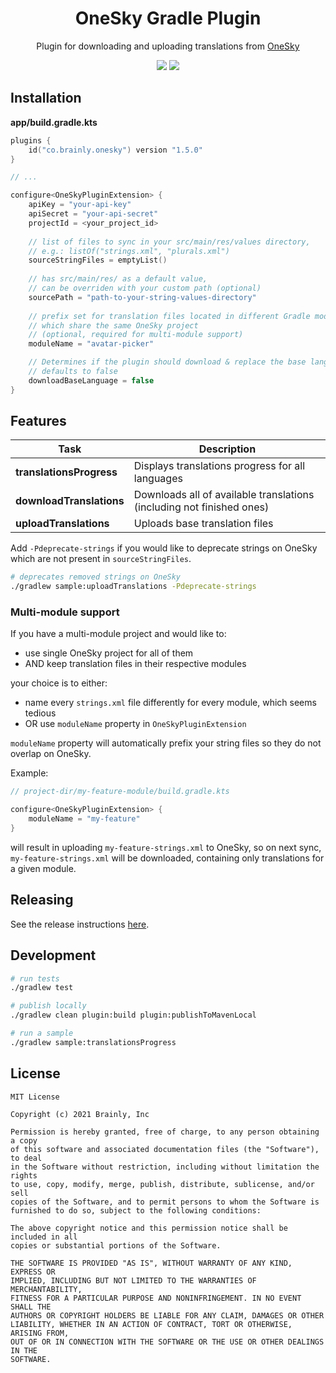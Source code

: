 <h1 align="center">OneSky Gradle Plugin</h1>
<p align="center">
Plugin for downloading and uploading translations from <a href="https://www.oneskyapp.com/">OneSky</a>
</p>

<p align="center">
    <img src="https://img.shields.io/badge/version-1.5.0-blue.svg"> <img src="https://github.com/brainly/onesky-gradle-plugin/actions/workflows/build.yml/badge.svg">
</p>



## Installation

**app/build.gradle.kts**
```kotlin
plugins {
    id("co.brainly.onesky") version "1.5.0"
}

// ...

configure<OneSkyPluginExtension> {
    apiKey = "your-api-key"
    apiSecret = "your-api-secret"
    projectId = <your_project_id>
    
    // list of files to sync in your src/main/res/values directory, 
    // e.g.: listOf("strings.xml", "plurals.xml")
    sourceStringFiles = emptyList()
    
    // has src/main/res/ as a default value,    
    // can be overriden with your custom path (optional)
    sourcePath = "path-to-your-string-values-directory"
    
    // prefix set for translation files located in different Gradle modules
    // which share the same OneSky project
    // (optional, required for multi-module support)
    moduleName = "avatar-picker"

    // Determines if the plugin should download & replace the base language or not.
    // defaults to false
    downloadBaseLanguage = false
}
```

## Features

| Task                     | Description                                                           |
|--------------------------|-----------------------------------------------------------------------|
| **translationsProgress** | Displays translations progress for all languages                      |
| **downloadTranslations** | Downloads all of available translations (including not finished ones) |
| **uploadTranslations**   | Uploads base translation files                                        |

Add `-Pdeprecate-strings` if you would like to deprecate strings on OneSky which are not present in `sourceStringFiles`.

```bash
# deprecates removed strings on OneSky
./gradlew sample:uploadTranslations -Pdeprecate-strings
```

### Multi-module support

If you have a multi-module project and would like to:
- use single OneSky project for all of them
- AND keep translation files in their respective modules

your choice is to either:
- name every `strings.xml` file differently for every module, which seems tedious
- OR use `moduleName` property in `OneSkyPluginExtension`

`moduleName` property will automatically prefix your string files so they do not overlap on OneSky.

Example:
```kotlin
// project-dir/my-feature-module/build.gradle.kts

configure<OneSkyPluginExtension> {
    moduleName = "my-feature"
}
```
will result in uploading `my-feature-strings.xml` to OneSky, so on next sync, `my-feature-strings.xml` will be downloaded, containing only translations for a given module.

## Releasing

See the release instructions [here](HOW_TO_RELEASE.md).

## Development

```bash
# run tests
./gradlew test

# publish locally
./gradlew clean plugin:build plugin:publishToMavenLocal

# run a sample
./gradlew sample:translationsProgress
```

## License

```
MIT License

Copyright (c) 2021 Brainly, Inc

Permission is hereby granted, free of charge, to any person obtaining a copy
of this software and associated documentation files (the "Software"), to deal
in the Software without restriction, including without limitation the rights
to use, copy, modify, merge, publish, distribute, sublicense, and/or sell
copies of the Software, and to permit persons to whom the Software is
furnished to do so, subject to the following conditions:

The above copyright notice and this permission notice shall be included in all
copies or substantial portions of the Software.

THE SOFTWARE IS PROVIDED "AS IS", WITHOUT WARRANTY OF ANY KIND, EXPRESS OR
IMPLIED, INCLUDING BUT NOT LIMITED TO THE WARRANTIES OF MERCHANTABILITY,
FITNESS FOR A PARTICULAR PURPOSE AND NONINFRINGEMENT. IN NO EVENT SHALL THE
AUTHORS OR COPYRIGHT HOLDERS BE LIABLE FOR ANY CLAIM, DAMAGES OR OTHER
LIABILITY, WHETHER IN AN ACTION OF CONTRACT, TORT OR OTHERWISE, ARISING FROM,
OUT OF OR IN CONNECTION WITH THE SOFTWARE OR THE USE OR OTHER DEALINGS IN THE
SOFTWARE.
```
